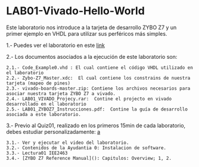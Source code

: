 # LAB01-Vivado-Hello-World

Este laboratorio nos introduce a la tarjeta de desarrollo ZYBO Z7 y un primer ejemplo en VHDL  para utilizar sus perféricos más simples.

1.- Puedes ver el laboratorio en este [link](https://www.youtube.com/watch?v=CrouHkR0WBU)

2.- Los documentos asociados a la ejecución de este laboratorio son:

    2.1.- Code_Example0.vhd : El cual contiene el código VHDL utilizado en el laboratorio    
    2.2.- Zybo-Z7_Master.xdc:  El cual contiene los constrains de nuestra tarjeta (mapeo de pines)    
    2.3.- vivado-boards-master.zip: Contiene los archivos necesarios para asociar nuestra tarjeta ZYBO Z7 a vivado.    
    2.4.- LAB01_VIVADO_Projecy.rar:  Contine el projecto en vivado desarrollado en el laboratorio    
    2.5.- LAB01_ZYBOZ7_Instrucciones.pdf:  Contine la guía de desarrollo asociada a este laboratorio. 

3.- Previo al Quiz01, realizado en los primeros 15min de cada laboratorio, debes estudiar personalizadamente:  [a](ZyboZ7-Reference-Manual.pdf)

    3.1.- Ver y ejecutar el video del laboratorio.
    3.2.- Contenidos de la Ayudantia 0: Instalacion de software.
    3.3.- Lectura01 IEE2463
    3.4.- [ZYBO Z7 Reference Manual](): Capitulos: Overview; 1, 2.
